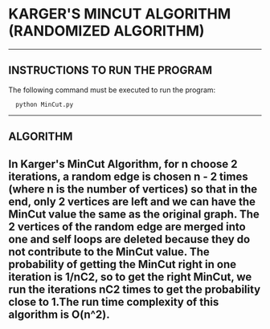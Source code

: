 # KARGER'S MINCUT ALGORITHM (RANDOMIZED ALGORITHM)
---------------------------------------------------
INSTRUCTIONS TO RUN THE PROGRAM
---------------------------------------------------

The following command must be executed to run the program:

      python MinCut.py

---------------------------------------------------
ALGORITHM
---------------------------------------------------

In Karger's MinCut Algorithm, for n choose 2 iterations,
a random edge is chosen n - 2 times (where n is the number
of vertices) so that in the end, only 2 vertices are left and
we can have the MinCut value the same as the original graph.
The 2 vertices of the random edge are merged into one and self
loops are deleted because they do not contribute to the MinCut
value. The probability of getting the MinCut right in one
iteration is 1/nC2, so to get the right MinCut, we run the
iterations nC2 times to get the probability close to 1.The run time
complexity of this algorithm is O(n^2).
---------------------------------------------------
